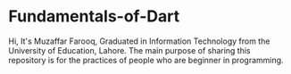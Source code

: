 # Fundamentals-of-Dart
Hi, It's Muzaffar Farooq, Graduated in Information Technology from the University of Education, Lahore. The main purpose of sharing this repository is for the practices of people who are beginner in programming.
